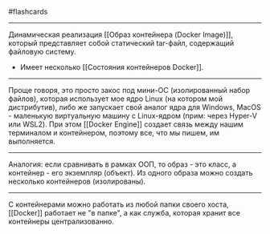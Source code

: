 #flashcards
***
Динамическая реализация [[Образ контейнера (Docker Image)]], который представляет собой статический tar-файл, содержащий файловую систему.
- Имеет несколько [[Состояния контейнеров Docker]].
***
Проще говоря, это просто закос под мини-ОС (изолированный набор файлов), которая использует мое ядро Linux (на котором мой дистрибутив), либо же запускает свой аналог ядра для Windows, MacOS - маленькую виртуальную машину с Linux-ядром (прим: через Hyper-V или WSL2).
При этом [[Docker Engine]] создает связь между нашим терминалом и контейнером, поэтому все, что мы пишем, им выполняется.
***
Аналогия: если сравнивать в рамках ООП, то образ - это класс, а контейнер - его экземпляр (объект). Из одного образа можно создать несколько контейнеров (изолированы).
***
С контейнерами можно работать из любой папки своего хоста, [[Docker]] работает не "в папке", а как служба, которая хранит все контейнеры централизованно.
<!--SR:!2025-10-06,10,270-->